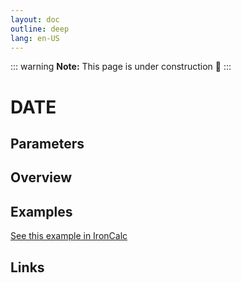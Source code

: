 ```yaml
---
layout: doc
outline: deep
lang: en-US
---
```


::: warning
**Note:** This page is under construction 🚧
:::

# DATE

## Parameters

## Overview

## Examples

[See this example in IronCalc](https://app.ironcalc.com/?filename=date)

## Links